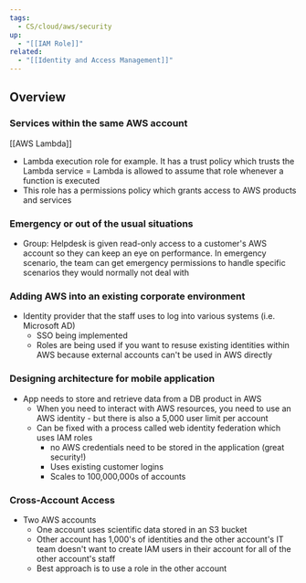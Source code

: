 ```yaml
---
tags:
  - CS/cloud/aws/security
up:
  - "[[IAM Role]]"
related:
  - "[[Identity and Access Management]]"
---
```

## Overview
### Services within the same AWS account
[[AWS Lambda]]
- Lambda execution role for example. It has a trust policy which trusts the Lambda service = Lambda is allowed to assume that role whenever a function is executed
- This role has a permissions policy which grants access to AWS products and services

### Emergency or out of the usual situations
- Group: Helpdesk is given read-only access to a customer's AWS account so they can keep an eye on performance. In emergency scenario, the team can get emergency permissions to handle specific scenarios they would normally not deal with
### Adding AWS into an existing corporate environment
- Identity provider that the staff uses to log into various systems (i.e. Microsoft AD)
	- SSO being implemented 
	- Roles are being used if you want to resuse existing identities within AWS because external accounts can't be used in AWS directly
### Designing architecture for mobile application
- App needs to store and retrieve data from a DB product in AWS
	- When you need to interact with AWS resources, you need to use an AWS identity - but there is also a 5,000 user limit per account
	- Can be fixed with a process called web identity federation which uses IAM roles
		- no AWS credentials need to be stored in the application (great security!)
		- Uses existing customer logins
		- Scales to 100,000,000s of accounts
### Cross-Account Access
- Two AWS accounts
	- One account uses scientific data stored in an S3 bucket
	- Other account has 1,000's of identities and the other account's IT team doesn't want to create IAM users in their account for all of the other account's staff
	- Best approach is to use a role in the other account
